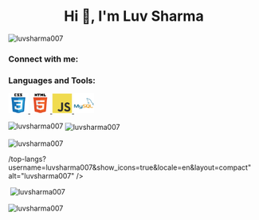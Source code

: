 <h1 align="center">Hi 👋, I'm  Luv Sharma</h1>


<p align="left"> <img src="https://komarev.com/ghpvc/?username=luvsharma007&label=Profile%20views&color=0e75b6&style=flat" alt="luvsharma007" /> </p>

<h3 align="left">Connect with me:</h3>
<p align="left">
</p>

<h3 align="left">Languages and Tools:</h3>
<p align="left"> <a href="https://www.w3schools.com/css/" target="_blank" rel="noreferrer"> <img src="https://raw.githubusercontent.com/devicons/devicon/master/icons/css3/css3-original-wordmark.svg" alt="css3" width="40" height="40"/> </a> <a href="https://www.w3.org/html/" target="_blank" rel="noreferrer"> <img src="https://raw.githubusercontent.com/devicons/devicon/master/icons/html5/html5-original-wordmark.svg" alt="html5" width="40" height="40"/> </a> <a href="https://developer.mozilla.org/en-US/docs/Web/JavaScript" target="_blank" rel="noreferrer"> <img src="https://raw.githubusercontent.com/devicons/devicon/master/icons/javascript/javascript-original.svg" alt="javascript" width="40" height="40"/> </a> <a href="https://www.mysql.com/" target="_blank" rel="noreferrer"> <img src="https://raw.githubusercontent.com/devicons/devicon/master/icons/mysql/mysql-original-wordmark.svg" alt="mysql" width="40" height="40"/> </a> </p>

<p><img align="left" src="https://github-readme-stats.vercel.app/api/top-langs?username=luvsharma007&show_icons=true&locale=en&layout=compact" alt="luvsharma007" /></p>

<p>&nbsp;<img align="center" src="https://github-readme-stats.vercel.app/api?username=luvsharma007&show_icons=true&locale=en" alt="luvsharma007" /></p>

<p><img align="center" src="https://github-readme-streak-stats.herokuapp.com/?user=luvsharma007&" alt="luvsharma007" /></p>
/top-langs?username=luvsharma007&show_icons=true&locale=en&layout=compact" alt="luvsharma007" /></p>

<p>&nbsp;<img align="center" src="https://github-readme-stats.vercel.app/api?username=luvsharma007&show_icons=true&locale=en" alt="luvsharma007" /></p>

<p><img align="center" src="https://github-readme-streak-stats.herokuapp.com/?user=luvsharma007&" alt="luvsharma007" /></p>
